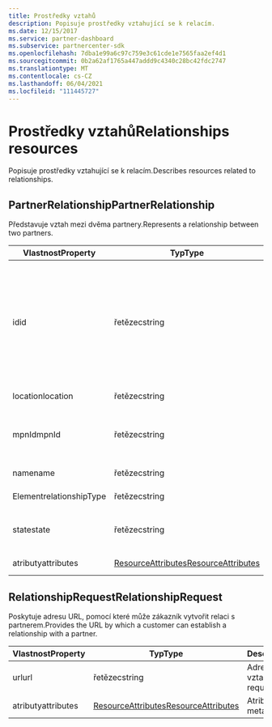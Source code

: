 ```yaml
---
title: Prostředky vztahů
description: Popisuje prostředky vztahující se k relacím.
ms.date: 12/15/2017
ms.service: partner-dashboard
ms.subservice: partnercenter-sdk
ms.openlocfilehash: 7dba1e99a6c97c759e3c61cde1e7565faa2ef4d1
ms.sourcegitcommit: 0b2a62af1765a447addd9c4340c28bc42fdc2747
ms.translationtype: MT
ms.contentlocale: cs-CZ
ms.lasthandoff: 06/04/2021
ms.locfileid: "111445727"
---
```

# <a name="relationships-resources"></a><span data-ttu-id="1ab0b-103">Prostředky vztahů</span><span class="sxs-lookup"><span data-stu-id="1ab0b-103">Relationships resources</span></span>

<span data-ttu-id="1ab0b-104">Popisuje prostředky vztahující se k relacím.</span><span class="sxs-lookup"><span data-stu-id="1ab0b-104">Describes resources related to relationships.</span></span>

## <a name="partnerrelationship"></a><span data-ttu-id="1ab0b-105">PartnerRelationship</span><span class="sxs-lookup"><span data-stu-id="1ab0b-105">PartnerRelationship</span></span>

<span data-ttu-id="1ab0b-106">Představuje vztah mezi dvěma partnery.</span><span class="sxs-lookup"><span data-stu-id="1ab0b-106">Represents a relationship between two partners.</span></span>

| <span data-ttu-id="1ab0b-107">Vlastnost</span><span class="sxs-lookup"><span data-stu-id="1ab0b-107">Property</span></span>         | <span data-ttu-id="1ab0b-108">Typ</span><span class="sxs-lookup"><span data-stu-id="1ab0b-108">Type</span></span>                                                           | <span data-ttu-id="1ab0b-109">Description</span><span class="sxs-lookup"><span data-stu-id="1ab0b-109">Description</span></span>                                                                                                                                    |
|------------------|----------------------------------------------------------------|------------------------------------------------------------------------------------------------------------------------------------------------|
| <span data-ttu-id="1ab0b-110">id</span><span class="sxs-lookup"><span data-stu-id="1ab0b-110">id</span></span>               | <span data-ttu-id="1ab0b-111">řetězec</span><span class="sxs-lookup"><span data-stu-id="1ab0b-111">string</span></span>                                                         | <span data-ttu-id="1ab0b-112">Identifikátor partnera</span><span class="sxs-lookup"><span data-stu-id="1ab0b-112">The partner identifier.</span></span> <span data-ttu-id="1ab0b-113">Identifikátor partnera určuje ID tenanta partnera, který je na straně příjemce (od) vztahu.</span><span class="sxs-lookup"><span data-stu-id="1ab0b-113">The partner identifier specifies the tenant id of the partner who is in the recipient (from) side of the relationship.</span></span> |
| <span data-ttu-id="1ab0b-114">location</span><span class="sxs-lookup"><span data-stu-id="1ab0b-114">location</span></span>         | <span data-ttu-id="1ab0b-115">řetězec</span><span class="sxs-lookup"><span data-stu-id="1ab0b-115">string</span></span>                                                         | <span data-ttu-id="1ab0b-116">Umístění partnera.</span><span class="sxs-lookup"><span data-stu-id="1ab0b-116">The location of the partner.</span></span>                                                                                                                   |
| <span data-ttu-id="1ab0b-117">mpnId</span><span class="sxs-lookup"><span data-stu-id="1ab0b-117">mpnId</span></span>            | <span data-ttu-id="1ab0b-118">řetězec</span><span class="sxs-lookup"><span data-stu-id="1ab0b-118">string</span></span>                                                         | <span data-ttu-id="1ab0b-119">Identifikátor Microsoft Partner Network (MPN) partnera.</span><span class="sxs-lookup"><span data-stu-id="1ab0b-119">The Microsoft Partner Network (MPN) identifier of the partner.</span></span>                                                                                 |
| <span data-ttu-id="1ab0b-120">name</span><span class="sxs-lookup"><span data-stu-id="1ab0b-120">name</span></span>             | <span data-ttu-id="1ab0b-121">řetězec</span><span class="sxs-lookup"><span data-stu-id="1ab0b-121">string</span></span>                                                         | <span data-ttu-id="1ab0b-122">Název partnera.</span><span class="sxs-lookup"><span data-stu-id="1ab0b-122">The name of the partner.</span></span>                                                                                                                       |
| <span data-ttu-id="1ab0b-123">Element</span><span class="sxs-lookup"><span data-stu-id="1ab0b-123">relationshipType</span></span> | <span data-ttu-id="1ab0b-124">řetězec</span><span class="sxs-lookup"><span data-stu-id="1ab0b-124">string</span></span>                                                         | <span data-ttu-id="1ab0b-125">Typ relace.</span><span class="sxs-lookup"><span data-stu-id="1ab0b-125">The type of relationship.</span></span>                                                                                                                      |
| <span data-ttu-id="1ab0b-126">state</span><span class="sxs-lookup"><span data-stu-id="1ab0b-126">state</span></span>            | <span data-ttu-id="1ab0b-127">řetězec</span><span class="sxs-lookup"><span data-stu-id="1ab0b-127">string</span></span>                                                         | <span data-ttu-id="1ab0b-128">Stav relace (například `active` ).</span><span class="sxs-lookup"><span data-stu-id="1ab0b-128">The state of the relationship (for example `active`).</span></span>                                                                                                 |
| <span data-ttu-id="1ab0b-129">atributy</span><span class="sxs-lookup"><span data-stu-id="1ab0b-129">attributes</span></span>       | [<span data-ttu-id="1ab0b-130">ResourceAttributes</span><span class="sxs-lookup"><span data-stu-id="1ab0b-130">ResourceAttributes</span></span>](utility-resources.md#resourceattributes) | <span data-ttu-id="1ab0b-131">Atributy metadat.</span><span class="sxs-lookup"><span data-stu-id="1ab0b-131">The metadata attributes.</span></span>                                                                                                                       |

## <a name="relationshiprequest"></a><span data-ttu-id="1ab0b-132">RelationshipRequest</span><span class="sxs-lookup"><span data-stu-id="1ab0b-132">RelationshipRequest</span></span>

<span data-ttu-id="1ab0b-133">Poskytuje adresu URL, pomocí které může zákazník vytvořit relaci s partnerem.</span><span class="sxs-lookup"><span data-stu-id="1ab0b-133">Provides the URL by which a customer can establish a relationship with a partner.</span></span>

| <span data-ttu-id="1ab0b-134">Vlastnost</span><span class="sxs-lookup"><span data-stu-id="1ab0b-134">Property</span></span>   | <span data-ttu-id="1ab0b-135">Typ</span><span class="sxs-lookup"><span data-stu-id="1ab0b-135">Type</span></span>                                                           | <span data-ttu-id="1ab0b-136">Description</span><span class="sxs-lookup"><span data-stu-id="1ab0b-136">Description</span></span>                   |
|------------|----------------------------------------------------------------|-------------------------------|
| <span data-ttu-id="1ab0b-137">url</span><span class="sxs-lookup"><span data-stu-id="1ab0b-137">url</span></span>        | <span data-ttu-id="1ab0b-138">řetězec</span><span class="sxs-lookup"><span data-stu-id="1ab0b-138">string</span></span>                                                         | <span data-ttu-id="1ab0b-139">Adresa URL požadavku vztahu</span><span class="sxs-lookup"><span data-stu-id="1ab0b-139">The relationship request URL.</span></span> |
| <span data-ttu-id="1ab0b-140">atributy</span><span class="sxs-lookup"><span data-stu-id="1ab0b-140">attributes</span></span> | [<span data-ttu-id="1ab0b-141">ResourceAttributes</span><span class="sxs-lookup"><span data-stu-id="1ab0b-141">ResourceAttributes</span></span>](utility-resources.md#resourceattributes) | <span data-ttu-id="1ab0b-142">Atributy metadat.</span><span class="sxs-lookup"><span data-stu-id="1ab0b-142">The metadata attributes.</span></span>      |
